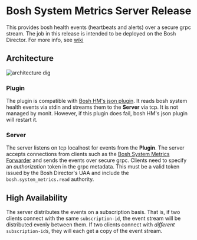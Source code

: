 # Bosh System Metrics Server Release

This provides bosh health events (heartbeats and alerts) over a secure grpc stream. The job in this release is intended to be deployed on the Bosh Director. For more info, see [wiki](https://github.com/cloudfoundry/bosh-system-metrics-server-release/wiki)


## Architecture

![architecture dig][diagram]

### Plugin

The plugin is compatible with [Bosh HM's json plugin][json plugin]. It reads bosh system health events via stdin and streams them to the **Server** via tcp. It is not managed by monit. However, if this plugin does fail, bosh HM's json plugin will restart it.

### Server

The server listens on tcp localhost for events from the **Plugin**. The server accepts connections from clients such as the [Bosh System Metrics Forwarder][forwarder] and sends the events over secure grpc. Clients need to specify an _authorization_ token in the grpc metadata. This must be a valid token issued by the Bosh Director's UAA and include the `bosh.system_metrics.read` authority.

## High Availability

The server distributes the events on a subscription basis. That is, if two clients connect with the same `subscription-id`, the event stream will be distributed evenly between them. If two clients connect with _different_ `subscription-id`s, they will each get a copy of the event stream.

[forwarder]: https://github.com/cloudfoundry/bosh-system-metrics-forwarder-release
[server]: https://github.com/cloudfoundry/bosh-system-metrics-server-release
[json plugin]: https://github.com/cloudfoundry/bosh/blob/262.x/src/bosh-monitor/lib/bosh/monitor/plugins/json.rb
[diagram]: https://docs.google.com/a/pivotal.io/drawings/d/1l1iAQaBc6SHIpWb3x-lI9p4JVIZN_3ErepbAohqnaPw/pub?w=1192&h=719
